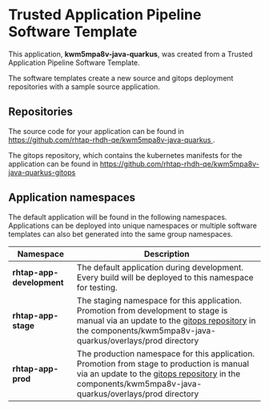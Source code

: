 # Trusted Application Pipeline Software Template

This application, **kwm5mpa8v-java-quarkus**, was created from a Trusted Application Pipeline Software Template.

The software templates create a new source and gitops deployment repositories with a sample source application. 

## Repositories

The source code for your application can be found in [https://github.com/rhtap-rhdh-qe/kwm5mpa8v-java-quarkus ](https://github.com/rhtap-rhdh-qe/kwm5mpa8v-java-quarkus ).
 
The gitops repository, which contains the kubernetes manifests for the application can be found in 
[https://github.com/rhtap-rhdh-qe/kwm5mpa8v-java-quarkus-gitops ](https://github.com/rhtap-rhdh-qe/kwm5mpa8v-java-quarkus-gitops ) 

## Application namespaces 

The default application will be found in the following namespaces. Applications can be deployed into unique namespaces or multiple software templates can also bet generated into the same group namespaces.  

|  Namespace   |  Description   |  
| -------- | -------- |   
| **rhtap-app-development** | The default application during development. Every build will be deployed to this namespace for testing. | 
| **rhtap-app-stage** | The staging namespace for this application. Promotion from development to stage is manual via an update to the [gitops repository](https://github.com/rhtap-rhdh-qe/kwm5mpa8v-java-quarkus-gitops ) in the components/kwm5mpa8v-java-quarkus/overlays/prod directory |  
| **rhtap-app-prod** | The production namespace for this application. Promotion from stage to production is manual via an update to the [gitops repository](https://github.com/rhtap-rhdh-qe/kwm5mpa8v-java-quarkus-gitops ) in the components/kwm5mpa8v-java-quarkus/overlays/prod directory | 